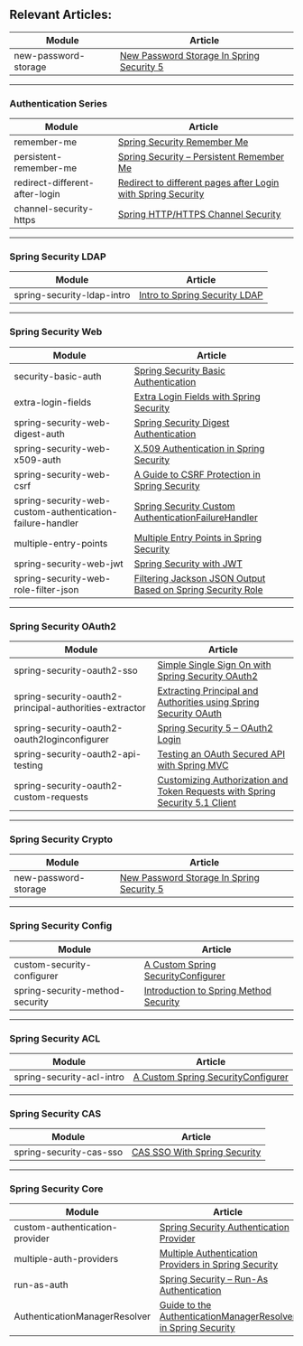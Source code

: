 ## Relevant Articles: 

Module | Article
--|--
new-password-storage | [New Password Storage In Spring Security 5](http://www.baeldung.com/spring-security-5-password-storage)
---

### Authentication Series
Module | Article
--|--
remember-me | [Spring Security Remember Me](http://www.baeldung.com/spring-security-remember-me)
persistent-remember-me | [Spring Security – Persistent Remember Me](http://www.baeldung.com/spring-security-persistent-remember-me)
redirect-different-after-login | [Redirect to different pages after Login with Spring Security](http://www.baeldung.com/spring_redirect_after_login)
channel-security-https | [Spring HTTP/HTTPS Channel Security](http://www.baeldung.com/spring-channel-security-https)

---

### Spring Security LDAP
Module | Article
--|--
spring-security-ldap-intro | [Intro to Spring Security LDAP](https://www.baeldung.com/spring-security-ldap)

---

### Spring Security Web
Module | Article
--|--
security-basic-auth | [Spring Security Basic Authentication](http://www.baeldung.com/spring-security-basic-authentication)
extra-login-fields | [Extra Login Fields with Spring Security](http://www.baeldung.com/spring-security-extra-login-fields)
spring-security-web-digest-auth | [Spring Security Digest Authentication](http://www.baeldung.com/spring-security-digest-authentication)
spring-security-web-x509-auth | [X.509 Authentication in Spring Security](http://www.baeldung.com/x-509-authentication-in-spring-security)
spring-security-web-csrf | [A Guide to CSRF Protection in Spring Security](http://www.baeldung.com/spring-security-csrf)
spring-security-web-custom-authentication-failure-handler | [Spring Security Custom AuthenticationFailureHandler](https://www.baeldung.com/spring-security-custom-authentication-failure-handler)
multiple-entry-points | [Multiple Entry Points in Spring Security](http://www.baeldung.com/spring-security-multiple-entry-points)
spring-security-web-jwt | [Spring Security with JWT](https://dev.to/keysh/spring-security-with-jwt-3j76)
spring-security-web-role-filter-json | [Filtering Jackson JSON Output Based on Spring Security Role](https://www.baeldung.com/spring-security-role-filter-json)
---

### Spring Security OAuth2
Module | Article
--|--
spring-security-oauth2-sso | [Simple Single Sign On with Spring Security OAuth2](http://www.baeldung.com/sso-spring-security-oauth2)
spring-security-oauth2-principal-authorities-extractor | [Extracting Principal and Authorities using Spring Security OAuth](https://www.baeldung.com/spring-security-oauth-principal-authorities-extractor)
spring-security-oauth2-oauth2loginconfigurer | [Spring Security 5 – OAuth2 Login](https://www.baeldung.com/spring-security-5-oauth2-login)
spring-security-oauth2-api-testing | [Testing an OAuth Secured API with Spring MVC](http://www.baeldung.com/oauth-api-testing-with-spring-mvc)
spring-security-oauth2-custom-requests | [Customizing Authorization and Token Requests with Spring Security 5.1 Client](https://www.baeldung.com/spring-security-custom-oauth-requests)

---

### Spring Security Crypto
Module | Article
--|--
new-password-storage | [New Password Storage In Spring Security 5](http://www.baeldung.com/spring-security-5-password-storage)

---
### Spring Security Config

Module | Article
--|--
custom-security-configurer | [A Custom Spring SecurityConfigurer](http://www.baeldung.com/spring-security-custom-configurer)
spring-security-method-security | [Introduction to Spring Method Security](https://www.baeldung.com/spring-security-method-security)

---
### Spring Security ACL

Module | Article
--|--
spring-security-acl-intro | [A Custom Spring SecurityConfigurer](http://www.baeldung.com/spring-security-custom-configurer)

---
### Spring Security CAS

Module | Article
--|--
spring-security-cas-sso | [CAS SSO With Spring Security](https://www.baeldung.com/spring-security-cas-sso)

---
### Spring Security Core

Module | Article
--|--
custom-authentication-provider | [Spring Security Authentication Provider](http://www.baeldung.com/spring-security-authentication-provider)
multiple-auth-providers | [Multiple Authentication Providers in Spring Security](http://www.baeldung.com/spring-security-multiple-auth-providers)
run-as-auth | [Spring Security – Run-As Authentication](http://www.baeldung.com/spring-security-run-as-auth)
AuthenticationManagerResolver | [Guide to the AuthenticationManagerResolver in Spring Security](https://www.baeldung.com/spring-security-authenticationmanagerresolver)